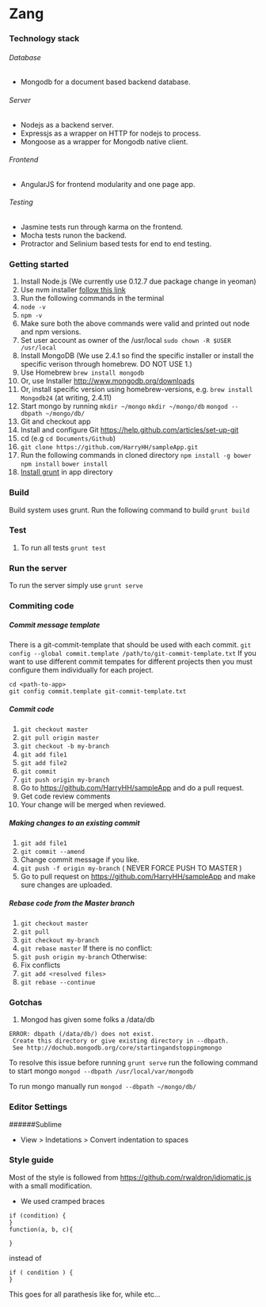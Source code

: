 Zang
===========

### Technology stack
###### Database
* Mongodb for a document based backend database.

###### Server
* Nodejs as a backend server.
* Expressjs as a wrapper on HTTP for nodejs to process.
* Mongoose as a wrapper for Mongodb native client.

###### Frontend
* AngularJS for frontend modularity and one page app.

###### Testing
* Jasmine tests run through karma on the frontend.
* Mocha tests runon the backend.
* Protractor and Selinium based tests for end to end testing.

### Getting started
1. Install Node.js (We currently use 0.12.7 due package change in yeoman)
  1. Use nvm installer [follow this link](https://www.digitalocean.com/community/tutorials/how-to-install-node-js-with-nvm-node-version-manager-on-a-vps) 
2. Run the following commands in the terminal
  1. ```node -v```
  2. ```npm -v```
  3. Make sure both the above commands were valid and printed out node and npm versions.
3. Set user account as owner of the /usr/local
  ```sudo chown -R $USER /usr/local```
4. Install MongoDB (We use 2.4.1 so find the specific installer or install the specific verison through homebrew. DO NOT USE 1.)
  1. Use Homebrew ```brew install mongodb```
  2. Or, use Installer http://www.mongodb.org/downloads
  3. Or, install specific version using homebrew-versions, e.g. ```brew install Mongodb24``` (at writing, 2.4.11)
  4. Start mongo by running ```mkdir ~/mongo``` ```mkdir ~/mongo/db``` ```mongod --dbpath ~/mongo/db/```
5. Git and checkout app
  1. Install and configure Git https://help.github.com/articles/set-up-git
  2. cd <Github-directory> (e.g ```cd Documents/Github```)
  3. ```git clone https://github.com/HarryHH/sampleApp.git```
6. Run the following commands in cloned directory 
```npm install -g bower``` 
```npm install```
```bower install```
7. [Install grunt](http://gruntjs.com/getting-started) in app directory 

### Build
Build system uses grunt. Run the following command to build
```grunt build```

### Test
1. To run all tests
  ```grunt test```

### Run the server
To run the server simply use
```grunt serve```

### Commiting code

##### Commit message template
There is a git-commit-template  that should be used with each commit.
```git config --global commit.template /path/to/git-commit-template.txt```
If you want to use different commit tempates for different projects then you must configure them individually for each project.
```
cd <path-to-app>
git config commit.template git-commit-template.txt
```
##### Commit code
1. ```git checkout master```
2. ```git pull origin master```
3. ```git checkout -b my-branch```
4. ```git add file1```
5. ```git add file2```
6. ```git commit ```
7. ```git push origin my-branch```
8. Go to https://github.com/HarryHH/sampleApp and do a pull request.
9. Get code review comments
10. Your change will be merged when reviewed.

##### Making changes to an existing commit
1. ```git add file1```
2. ```git commit --amend```
3. Change commit message if you like.
4. ```git push -f origin my-branch``` 
( NEVER FORCE PUSH TO MASTER )
5. Go to pull request on https://github.com/HarryHH/sampleApp and make sure changes are uploaded.

##### Rebase code from the Master branch
1. ```git checkout master```
2. ```git pull```
3. ```git checkout my-branch```
4. ```git rebase master```
If there is no conflict:
5. ```git push origin my-branch```
Otherwise:
5. Fix conflicts
6. ```git add <resolved files>```
7. ```git rebase --continue```

### Gotchas
1. Mongod has given some folks a /data/db
  ```
  ERROR: dbpath (/data/db/) does not exist.
   Create this directory or give existing directory in --dbpath.
   See http://dochub.mongodb.org/core/startingandstoppingmongo
  ```
  To resolve this issue before running ```grunt serve``` run the following command to start mongo
  ```mongod --dbpath /usr/local/var/mongodb```

To run mongo manually run
``` mongod --dbpath ~/mongo/db/ ```

### Editor Settings
######Sublime
* View > Indetations > Convert indentation to spaces

### Style guide

Most of the style is followed from https://github.com/rwaldron/idiomatic.js with a small modification.

* We used cramped braces

```
if (condition) {
}
function(a, b, c){
  
}
```
instead of
```
if ( condition ) {
}
```

This goes for all parathesis like for, while etc...

